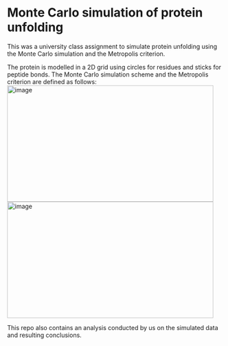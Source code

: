 # Monte Carlo simulation of protein unfolding
This was a university class assignment to simulate protein unfolding using the Monte Carlo simulation and the Metropolis criterion. 

The protein is modelled in a 2D grid using circles for residues and sticks for peptide bonds. The Monte Carlo simulation scheme and the Metropolis criterion are defined as follows:
<img width="480" height="270" alt="image" src="https://github.com/user-attachments/assets/7d9e3a68-b9db-42c8-a544-a026593248cf" />
<img width="480" height="270" alt="image" src="https://github.com/user-attachments/assets/abbefa54-0765-43f0-a2d4-8b0bb2eea567" />

This repo also contains an analysis conducted by us on the simulated data and resulting conclusions. 
